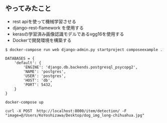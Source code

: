 ## やってみたこと
- rest apiを使って機械学習させる
- django-rest-flamework を使用する
- kerasの学習済み画像認識モデルであるvgg16を使用する
- Dockerで開発環境を構築する

```
$ docker-compose run web django-admin.py startproject composeexample .
```

```
DATABASES = {
    'default': {
        'ENGINE': 'django.db.backends.postgresql_psycopg2',
        'NAME': 'postgres',
        'USER': 'postgres',
        'HOST': 'db',
        'PORT': 5432,
    }
}
```


```
docker-compose up
```


```
curl -X POST  http://localhost:8000/item/detection/ -F "image=@/Users/KoYoshizawa/Desktop/dog_img_long-chihuahua.jpg"
```
